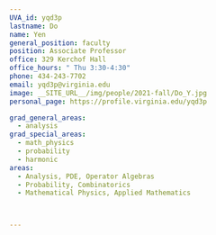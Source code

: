 ```yaml
---
UVA_id: yqd3p
lastname: Do
name: Yen
general_position: faculty
position: Associate Professor
office: 329 Kerchof Hall
office_hours: " Thu 3:30-4:30"
phone: 434-243-7702
email: yqd3p@virginia.edu
image: __SITE_URL__/img/people/2021-fall/Do_Y.jpg
personal_page: https://profile.virginia.edu/yqd3p

grad_general_areas:
  - analysis
grad_special_areas:
  - math_physics
  - probability
  - harmonic
areas:
  - Analysis, PDE, Operator Algebras
  - Probability, Combinatorics
  - Mathematical Physics, Applied Mathematics



---
```

